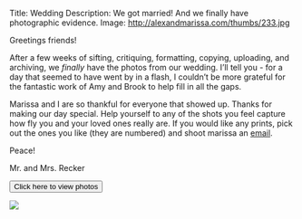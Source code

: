 Title: Wedding
Description: We got married!  And we finally have photographic evidence.
Image: http://alexandmarissa.com/thumbs/233.jpg

Greetings friends!

After a few weeks of sifting, critiquing, formatting, copying, uploading, and archiving, we *finally* have the photos from our wedding.  I’ll tell you - for a day that seemed to have went by in a flash, I couldn’t be more grateful for the fantastic work of Amy and Brook to help fill in all the gaps.

Marissa and I are so thankful for everyone that showed up.  Thanks for making our day special.  Help yourself to any of the shots you feel capture how fly you and your loved ones really are.  If you would like any prints, pick out the ones you like (they are numbered) and shoot marissa an <a href="mailto:marissa@reckerfamily.com">email</a>.

Peace!

Mr. and Mrs. Recker

<p class="text-center buttons">
	<a href="http://alexandmarissa.com">
	    <button type="button" class="btn btn-lg btn-info">Click here to view photos</button>
	</a>
</p>

<img src=http://alexandmarissa.com/images/231.jpg height=”500” />